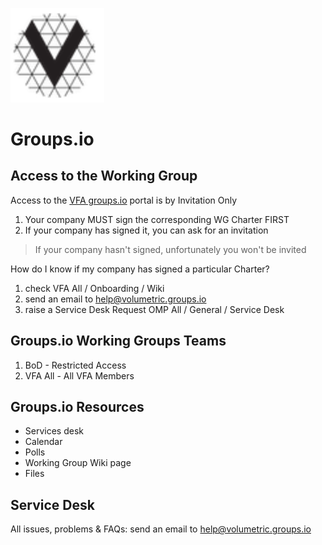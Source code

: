 [<img src="./img/vfa_logo.PNG" alt="drawing" width="150"/>](<a href="https://www.volumetricformat.org/" target="_blank">)
# Groups.io

## Access to the Working Group
Access to the [VFA groups.io](https://volumetric.groups.io/g/main) portal is by Invitation Only

1. Your company MUST sign the corresponding WG Charter FIRST 
1. If your company has signed it, you can ask for an invitation

> If your company hasn't signed, unfortunately you won't be invited

How do I know if my company has signed a particular Charter?
1. check VFA All / Onboarding / Wiki
1. send an email to help@volumetric.groups.io
1. raise a Service Desk Request OMP All / General / Service Desk

## Groups.io Working Groups Teams
1. BoD - Restricted Access
1. VFA All - All VFA Members

## Groups.io Resources
- Services desk
- Calendar
- Polls
- Working Group Wiki page
- Files

## Service Desk
All issues, problems & FAQs: send an email to help@volumetric.groups.io


